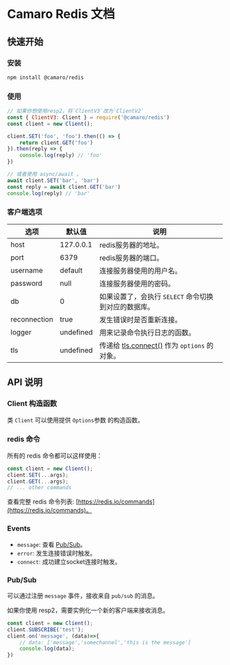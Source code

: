 # Camaro Redis 文档

## 快速开始

### 安装

```bash
npm install @camaro/redis
```

### 使用

```js
// 如果你想使用resp2，将`ClientV3`改为`ClientV2`
const { ClientV3: Client } = require('@camaro/redis')
const client = new Client();

client.SET('foo', 'foo').then(() => {
    return client.GET('foo')
}).then(reply => {
    console.log(reply) // 'foo'
})

// 或者使用 async/await 。
await client.SET('bar', 'bar')
const reply = await client.GET('bar')
console.log(reply) // 'bar'
```

### 客户端选项

| 选项 | 默认值 | 说明 |
| --- | --- | --- |
| host | 127.0.0.1 | redis服务器的地址。 |
| port | 6379 | redis服务器的端口。 |
| username | default | 连接服务器使用的用户名。 |
| password | null | 连接服务器使用的密码。 |
| db | 0 | 如果设置了，会执行 `SELECT` 命令切换到对应的数据库。 |
| reconnection | true | 发生错误时是否重新连接。 |
| logger | undefined | 用来记录命令执行日志的函数。 |
| tls | undefined | 传递给 [tls.connect()](https://nodejs.org/api/tls.html#tls_tls_connect_options_callback) 作为 `options` 的对象。 |

## API 说明

### Client 构造函数

类 `Client` 可以使用提供 `Options`参数 的构造函数。

### redis 命令

所有的 redis 命令都可以这样使用：

```js
const client = new Client();
client.SET(...args);
client.GET(...args);
// ... other commands
```

查看完整 redis 命令列表: [https://redis.io/commands](https://redis.io/commands)。

### Events

+ `message`: 查看 [Pub/Sub](#Pub/Sub)。
+ `error`: 发生连接错误时触发。
+ `connect`: 成功建立socket连接时触发。

### Pub/Sub

可以通过注册 `message` 事件，接收来自 `pub/sub` 的消息。

如果你使用 resp2，需要实例化一个新的客户端来接收消息。

```js
const client = new Client();
client.SUBSCRIBE('test');
client.on('message', (data)=>{
    // data: ['message','somechannel','this is the message']
    console.log(data);    
})
```
